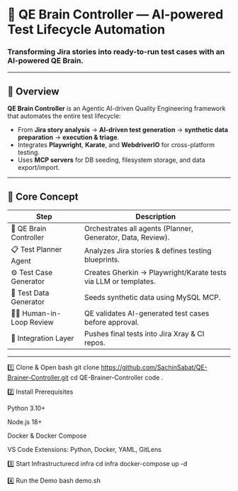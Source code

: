 # 🧠 QE Brain Controller — AI-powered Test Lifecycle Automation

### Transforming Jira stories into ready-to-run test cases with an AI-powered QE Brain.

---

## 🚀 Overview

**QE Brain Controller** is an Agentic AI-driven Quality Engineering framework that automates the entire test lifecycle:
- From **Jira story analysis** → **AI-driven test generation** → **synthetic data preparation** → **execution & triage**.
- Integrates **Playwright**, **Karate**, and **WebdriverIO** for cross-platform testing.
- Uses **MCP servers** for DB seeding, filesystem storage, and data export/import.

---

## 🧩 Core Concept

| Step | Description |
|------|--------------|
| 🧠 QE Brain Controller | Orchestrates all agents (Planner, Generator, Data, Review). |
| 📋 Test Planner Agent | Analyzes Jira stories & defines testing blueprints. |
| ⚙️ Test Case Generator | Creates Gherkin → Playwright/Karate tests via LLM or templates. |
| 🧬 Test Data Generator | Seeds synthetic data using MySQL MCP. |
| 👩‍💻 Human-in-Loop Review | QE validates AI-generated test cases before approval. |
| 🔗 Integration Layer | Pushes final tests into Jira Xray & CI repos. |

---

1️⃣ Clone & Open
bash
git clone https://github.com/SachinSabat/QE-Brainer-Controller.git
cd QE-Brainer-Controller
code .

2️⃣ Install Prerequisites

Python 3.10+

Node.js 18+

Docker & Docker Compose

VS Code Extensions: Python, Docker, YAML, GitLens

3️⃣ Start Infrastructurecd infra
cd infra
docker-compose up -d

4️⃣ Run the Demo
bash demo.sh



